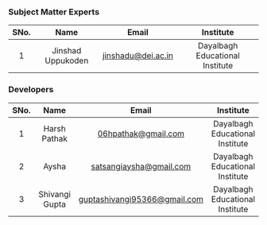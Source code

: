 ### Subject Matter Experts
| SNo. | Name | Email | Institute |
| :---: | :---: | :---: | :---: | 
| 1 | Jinshad Uppukoden | jinshadu@dei.ac.in | Dayalbagh Educational Institute |

### Developers
| SNo. | Name | Email | Institute |
| :---: | :---: | :---: | :---: |
| 1 | Harsh Pathak | 06hpathak@gmail.com | Dayalbagh Educational Institute |
| 2 | Aysha | satsangiaysha@gmail.com | Dayalbagh Educational Institute |
| 3 | Shivangi Gupta | guptashivangi95366@gmail.com | Dayalbagh Educational Institute |
